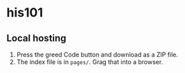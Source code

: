 # his101

## Local hosting

1. Press the greed Code button and download as a ZIP file.
2. The index file is in `pages/`. Grag that into a browser.
